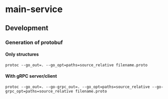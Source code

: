 # main-service

## Development

### Generation of protobuf
#### Only structures
```
protoc --go_out=. --go_opt=paths=source_relative filename.proto
```
#### With gRPC server/client
```
protoc --go_out=. --go-grpc_out=. --go_opt=paths=source_relative --go-grpc_opt=paths=source_relative filename.proto
```